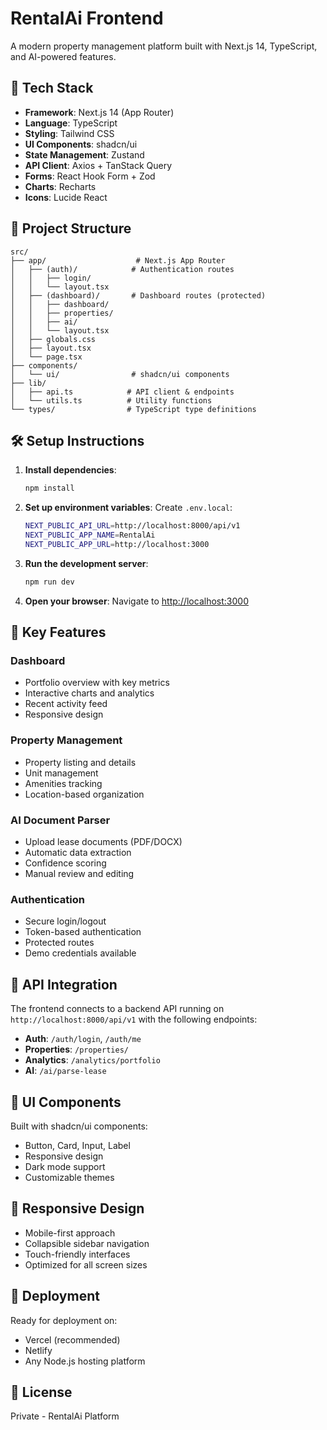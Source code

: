 # RentalAi Frontend

A modern property management platform built with Next.js 14, TypeScript, and AI-powered features.

## 🚀 Tech Stack

- **Framework**: Next.js 14 (App Router)
- **Language**: TypeScript
- **Styling**: Tailwind CSS
- **UI Components**: shadcn/ui
- **State Management**: Zustand
- **API Client**: Axios + TanStack Query
- **Forms**: React Hook Form + Zod
- **Charts**: Recharts
- **Icons**: Lucide React

## 📁 Project Structure

```
src/
├── app/                    # Next.js App Router
│   ├── (auth)/            # Authentication routes
│   │   ├── login/
│   │   └── layout.tsx
│   ├── (dashboard)/       # Dashboard routes (protected)
│   │   ├── dashboard/
│   │   ├── properties/
│   │   ├── ai/
│   │   └── layout.tsx
│   ├── globals.css
│   ├── layout.tsx
│   └── page.tsx
├── components/
│   └── ui/                # shadcn/ui components
├── lib/
│   ├── api.ts            # API client & endpoints
│   └── utils.ts          # Utility functions
└── types/                # TypeScript type definitions
```

## 🛠️ Setup Instructions

1. **Install dependencies**:
   ```bash
   npm install
   ```

2. **Set up environment variables**:
   Create `.env.local`:
   ```bash
   NEXT_PUBLIC_API_URL=http://localhost:8000/api/v1
   NEXT_PUBLIC_APP_NAME=RentalAi
   NEXT_PUBLIC_APP_URL=http://localhost:3000
   ```

3. **Run the development server**:
   ```bash
   npm run dev
   ```

4. **Open your browser**:
   Navigate to [http://localhost:3000](http://localhost:3000)

## 🎯 Key Features

### Dashboard
- Portfolio overview with key metrics
- Interactive charts and analytics
- Recent activity feed
- Responsive design

### Property Management
- Property listing and details
- Unit management
- Amenities tracking
- Location-based organization

### AI Document Parser
- Upload lease documents (PDF/DOCX)
- Automatic data extraction
- Confidence scoring
- Manual review and editing

### Authentication
- Secure login/logout
- Token-based authentication
- Protected routes
- Demo credentials available

## 🔧 API Integration

The frontend connects to a backend API running on `http://localhost:8000/api/v1` with the following endpoints:

- **Auth**: `/auth/login`, `/auth/me`
- **Properties**: `/properties/`
- **Analytics**: `/analytics/portfolio`
- **AI**: `/ai/parse-lease`

## 🎨 UI Components

Built with shadcn/ui components:
- Button, Card, Input, Label
- Responsive design
- Dark mode support
- Customizable themes

## 📱 Responsive Design

- Mobile-first approach
- Collapsible sidebar navigation
- Touch-friendly interfaces
- Optimized for all screen sizes

## 🚀 Deployment

Ready for deployment on:
- Vercel (recommended)
- Netlify
- Any Node.js hosting platform

## 📄 License

Private - RentalAi Platform
